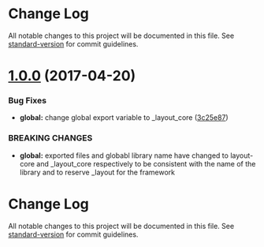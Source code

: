 # Change Log

All notable changes to this project will be documented in this file. See [standard-version](https://github.com/conventional-changelog/standard-version) for commit guidelines.

<a name="1.0.0"></a>
# [1.0.0](https://github.com/jamesehly/layout-core/compare/v0.1.0...v1.0.0) (2017-04-20)


### Bug Fixes

* **global:** change global export variable to _layout_core ([3c25e87](https://github.com/jamesehly/layout-core/commit/3c25e87))


### BREAKING CHANGES

* **global:** exported files and globabl library name have changed to
layout-core and _layout_core respectively to be consistent with the name
of the library and to reserve _layout for the framework



# Change Log

All notable changes to this project will be documented in this file. See [standard-version](https://github.com/conventional-changelog/standard-version) for commit guidelines.
